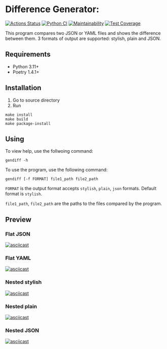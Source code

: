 # Difference Generator:
[![Actions Status](https://github.com/grigarazH/python-project-50/workflows/hexlet-check/badge.svg)](https://github.com/grigarazH/python-project-50/actions)
[![Python CI](https://github.com/grigarazH/python-project-50/actions/workflows/py-ci.yml/badge.svg)](https://github.com/grigarazH/python-project-50/actions/workflows/py-ci.yml)
[![Maintainability](https://api.codeclimate.com/v1/badges/d2783c38770166bfa05f/maintainability)](https://codeclimate.com/github/grigarazH/python-project-50/maintainability)
[![Test Coverage](https://api.codeclimate.com/v1/badges/d2783c38770166bfa05f/test_coverage)](https://codeclimate.com/github/grigarazH/python-project-50/test_coverage)

This program compares two JSON or YAML files and shows the difference between them.
3 formats of output are supported: stylish, plain and JSON.


## Requirements

* Python 3.11+
* Poetry 1.4.1+

## Installation

1. Go to source directory
2. Run
   
```
make install
make build
make package-install
```


## Using
To view help, use the follwoing command:
```
gendiff -h
```
To use the program, use the following command:

```
gendiff [-f FORMAT] file1_path file2_path
```

`FORMAT` is the output format accepts `stylish`, `plain`, `json` formats. Default format is `stylish`.

`file1_path`, `file2_path` are the paths to the files compared by the program.




## Preview

### Flat JSON
[![asciicast](https://asciinema.org/a/VOKSoqxp2aWsDiRtQyHKPLY7D.svg)](https://asciinema.org/a/VOKSoqxp2aWsDiRtQyHKPLY7D)

### Flat YAML
[![asciicast](https://asciinema.org/a/QkNmSXxc4YLvSO8IrSRCybt5D.svg)](https://asciinema.org/a/QkNmSXxc4YLvSO8IrSRCybt5D)

### Nested stylish
[![asciicast](https://asciinema.org/a/pR2m1h2Ge7E2xj2LYpJ0yWLdB.svg)](https://asciinema.org/a/pR2m1h2Ge7E2xj2LYpJ0yWLdB)

### Nested plain
[![asciicast](https://asciinema.org/a/SIAtYwcc4E8RPONM5i0Y8yXYk.svg)](https://asciinema.org/a/SIAtYwcc4E8RPONM5i0Y8yXYk)

### Nested JSON
[![asciicast](https://asciinema.org/a/GsbCzmDVKuEcUhobQOcEw2g4I.svg)](https://asciinema.org/a/GsbCzmDVKuEcUhobQOcEw2g4I)
